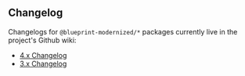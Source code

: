 Changelog
---------

Changelogs for `@blueprint-modernized/*` packages currently live in the project's Github wiki:

- [4.x Changelog](https://github.com/palantir/blueprint/wiki/4.x-Changelog)
- [3.x Changelog](https://github.com/palantir/blueprint/wiki/3.x-Changelog)

